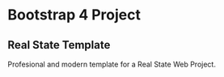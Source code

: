 # Bootstrap 4 Project 

## Real State Template

Profesional and modern template for a Real State Web Project.
